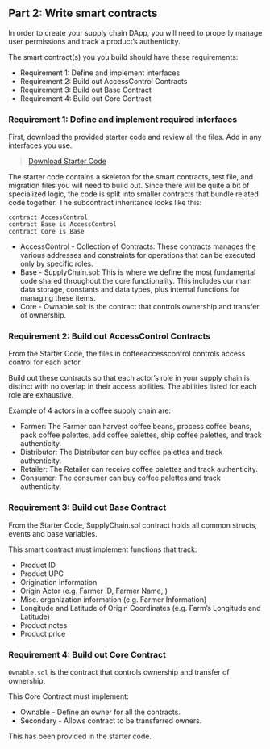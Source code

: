 ## Part 2: Write smart contracts
In order to create your supply chain DApp, you will need to properly manage user permissions and track a product’s authenticity.

The smart contract(s) you you build should have these requirements:

- Requirement 1:	Define and implement interfaces
- Requirement 2:	Build out AccessControl Contracts
- Requirement 3:	Build out Base Contract
- Requirement 4:	Build out Core Contract

### Requirement 1: Define and implement required interfaces
First, download the provided starter code and review all the files. Add in any interfaces you use.

> [Download Starter Code](https://github.com/udacity/nd1309-Project-6b-Example-Template)

The starter code contains a skeleton for the smart contracts, test file, and migration files you will need to build out. Since there will be quite a bit of specialized logic, the code is split into smaller contracts that bundle related code together. The subcontract inheritance looks like this:

```solidity
contract AccessControl
contract Base is AccessControl
contract Core is Base
```

- AccessControl - Collection of Contracts: These contracts manages the various addresses and constraints for operations that can be executed only by specific roles.
- Base - SupplyChain.sol: This is where we define the most fundamental code shared throughout the core functionality. This includes our main data storage, constants and data types, plus internal functions for managing these items.
- Core - Ownable.sol: is the contract that controls ownership and transfer of ownership.

### Requirement 2: Build out AccessControl Contracts
From the Starter Code, the files in coffeeaccesscontrol controls access control for each actor.

Build out these contracts so that each actor’s role in your supply chain is distinct with no overlap in their access abilities. The abilities listed for each role are exhaustive.

Example of 4 actors in a coffee supply chain are:

- Farmer: The Farmer can harvest coffee beans, process coffee beans, pack coffee palettes, add coffee palettes, ship coffee palettes, and track authenticity.
- Distributor: The Distributor can buy coffee palettes and track authenticity.
- Retailer: The Retailer can receive coffee palettes and track authenticity.
- Consumer: The consumer can buy coffee palettes and track authenticity.

### Requirement 3: Build out Base Contract
From the Starter Code, SupplyChain.sol contract holds all common structs, events and base variables.

This smart contract must implement functions that track:

- Product ID
- Product UPC
- Origination Information
- Origin Actor (e.g. Farmer ID, Farmer Name, )
- Misc. organization information (e.g. Farmer Information)
- Longitude and Latitude of Origin Coordinates (e.g. Farm’s Longitude and Latitude)
- Product notes
- Product price

### Requirement 4: Build out Core Contract
`Ownable.sol` is the contract that controls ownership and transfer of ownership.

This Core Contract must implement:

- Ownable - Define an owner for all the contracts.
- Secondary - Allows contract to be transferred owners.

This has been provided in the starter code.
